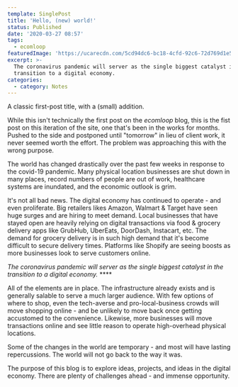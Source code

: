 ```yaml
---
template: SinglePost
title: 'Hello, (new) world!'
status: Published
date: '2020-03-27 08:57'
tags:
  - ecomloop
featuredImage: 'https://ucarecdn.com/5cd94dc6-bc18-4cfd-92c6-72d769d1e503/'
excerpt: >-
  The coronavirus pandemic will server as the single biggest catalyst in the
  transition to a digital economy.
categories:
  - category: Notes
---
```

A classic first-post title, with a (small) addition.

While this isn't technically the first post on the _ecomloop_ blog, this is the fist post on this iteration of the site, one that's been in the works for months. Pushed to the side and postponed until "tomorrow" in lieu of client work, it never seemed worth the effort. The problem was approaching this with the wrong purpose.

The world has changed drastically over the past few weeks in response to the covid-19 pandemic. Many physical location businesses are shut down in many places, record numbers of people are out of work, healthcare systems are inundated, and the economic outlook is grim.

It's not all bad news. The digital economy has continued to operate - and even proliferate. Big retailers likes Amazon, Walmart & Target have seen huge surges and are hiring to meet demand. Local businesses that have stayed open are heavily relying on digital transactions via food & grocery delivery apps like GrubHub, UberEats, DoorDash, Instacart, etc. The demand for grocery delivery is in such high demand that it's become difficult to secure delivery times. Platforms like Shopify are seeing boosts as more businesses look to serve customers online.

_The coronavirus pandemic will server as the single biggest catalyst in the transition to a digital economy._ ****

All of the elements are in place. The infrastructure already exists and is generally salable to serve a much larger audience. With few options of where to shop, even the tech-averse and pro-local-business crowds will move shopping online - and be unlikely to move back once getting accustomed to the convenience. Likewise, more businesses will move transactions online and see little reason to operate high-overhead physical locations.

Some of the changes in the world are temporary - and most will have lasting repercussions. The world will not go back to the way it was.

The purpose of this blog is to explore ideas, projects, and ideas in the digital economy. There are plenty of challenges ahead - and immense opportunity.
